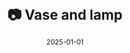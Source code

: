 ---
title: '📷 Vase and lamp'
date: '2025-01-01'
image: 'https://cdn.diblasio.social/static/photos/2025/20250101_180919.jpg'
thumbnail: 'https://cdn.diblasio.social/static/photos/2025/thumbnails/20250101_180919.jpg'
alt_text: "A lamp and vase on a shelf with records and a framed photo against a yellow wall."
tags:
  - "#Photography"
  - "#InteriorDesign"
  - "#HomeDecor"
  - "#Lamp"
  - "#MoodLighting"
  - "#Fujifilm"
  - "#XSeries"
  - "#Aesthetic"
  - "#StillLife"
  - "#WarmVibes"
  - "#FujiFilmXT20"
description: ''
created_date: '2025-01-01'
location: "Huizen, Netherlands"
exif_data: "FUJIFILM X-T20 XF27mmF2.8 (1/125 | f/2.8 | ISO 1250)"
draft: false
---